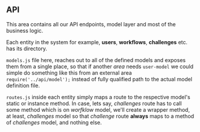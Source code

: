 ## API

This area contains all our API endpoints, model layer and most of the business logic.

Each entity in the system for example, **users**, **workflows**, **challenges** etc. has its directory.

`models.js` file here, reaches out to all of the defined models and exposes them from a single place, so that if another *area* needs `user-model` we could simple do something like this from an external area `require('../api/model');` instead of fully qualified path to the actual model definition file.

`routes.js` inside each entity simply maps a route to the respective model's static or instance method. In case, lets say, *challenges* route has to call some method which is on *worfklow* model, we'll create a wrapper method, at least, *challenges* model so that *challenge* route **always** maps to a method of *challenges* model, and nothing else.

